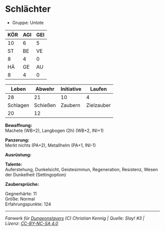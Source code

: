 # Schlächter  
- Gruppe: Untote  

| KÖR | AGI | GEI |  
| --- | --- | --- |  
| 10  | 6   | 5   |
| ST  | BE  | VE  |  
| 8   | 4   | 0   |
| HÄ  | GE  | AU  |  
| 8   | 4   | 0   |


| Leben    | Abwehr   | Initiative | Laufen     |
| -------- | -------- | ---------- | ---------- |
| 28       | 21       | 10         | 4          |
| Schlagen | Schießen | Zaubern    | Zielzauber |
| 20       | 12       |            |            |

**Bewaffnung:**  
Machete (WB+2), Langbogen (2h) (WB+2, INI+1)

**Panzerung:**  
Merkt nichts (PA+2), Metallhelm (PA+1, INI-1)

**Ausrüstung:**  


**Talente:**  
Auferstehung, Dunkelsicht, Geistesimmun, Regeneration, Resistenz, Wesen der Dunkelheit (Settingoption)

**Zaubersprüche:**  


Gegnerhärte: 11  
Größe: Normal  
Erfahrungspunkte: 124  



___
*Fanwerk für [Dungeonslayers](https://www.dungeonslayers.net/) (C) Christian Kennig | Quelle: Slay! #3 | Lizenz: [CC-BY-NC-SA 4.0](https://creativecommons.org/licenses/by-nc-sa/4.0/deed.de)*